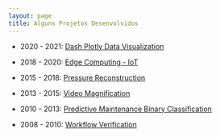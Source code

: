 ```yaml
---
layout: page
title: Alguns Projetos Desenvolvidos
---
```


- 2020 - 2021: <a href="dash">Dash Plotly Data Visualization</a>

- 2018 - 2020:  <a href="edge">Edge Computing - IoT</a>

- 2015 - 2018: <a href="pressure">Pressure Reconstruction</a>

- 2013 - 2015: <a href="video">Video Magnification</a>

- 2010 - 2013: <a href="triagem">Predictive Maintenance Binary Classification</a>

- 2008 - 2010: <a href="workflow">Workflow Verification</a>

